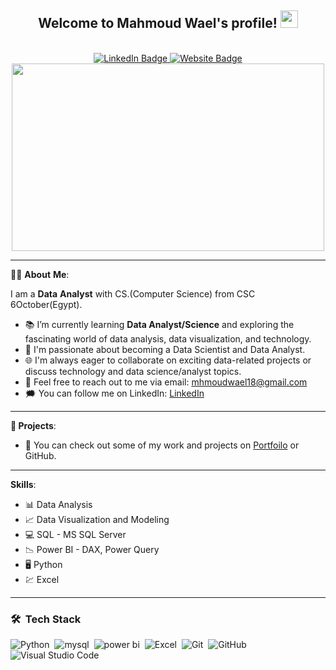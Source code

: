

<h2 align="center">
  Welcome to Mahmoud Wael's profile!
  <img src="https://media.giphy.com/media/hvRJCLFzcasrR4ia7z/giphy.gif" width="28">
</h2> <br>

<div id="header" align="center">
<div id="badges">
  <a href="https://www.linkedin.com/in/mahmoud-wael-3b7208313/">
    <img src="https://img.shields.io/badge/LinkedIn-blue?style=for-the-badge&logo=linkedin&logoColor=white" alt="LinkedIn Badge"/>
  </a>
  <a href="https://anabil12.github.io/An12/">
    <img src="https://img.shields.io/badge/Portfiolo-black?style=for-the-badge&logo=blog&logoColor=white" alt="Website Badge"/>
  </a>
</div>
  <div id="header" align="center">
<div id="badges">
   <img src="https://komarev.com/ghpvc/?username=Anabil12&style=flat-square&color=blue" alt=""/>
  </a>
  <div align="center">
  <img src="https://media.giphy.com/media/dWesBcTLavkZuG35MI/giphy.gif" width="500" height="300"/>
</div>

---
 <div align="Left">
   
👨‍💻 **About** **Me**:

I am a **Data** **Analyst** with CS.(Computer Science) from CSC 6October(Egypt).   
- :books: I’m currently learning **Data Analyst/Science** and exploring the fascinating world of data analysis, data visualization, and technology.
- :briefcase: I'm passionate about becoming a Data Scientist and Data Analyst.
- :globe_with_meridians: I'm always eager to collaborate on exciting data-related projects or discuss technology and data science/analyst topics.
- :email: Feel free to reach out to me via email: mhmoudwael18@gmail.com
- :right_anger_bubble: You can follow me on LinkedIn: [LinkedIn](https://www.linkedin.com/in/abdulrhman-nabil-1006a1229)

---
**:file_folder: Projects**:
- :open_file_folder: You can check out some of my work and projects on  [Portfoilo](https://anabil12.github.io/An12/) or GitHub.
---

**Skills**:
- :bar_chart: Data Analysis
- :chart_with_upwards_trend: Data Visualization and Modeling
- :computer: SQL - MS SQL Server
- :chart_with_downwards_trend: Power BI - DAX, Power Query
- :desktop_computer: Python
- :chart: Excel
---


### 🛠 &nbsp;Tech Stack
![Python](https://img.shields.io/badge/-Python%20-05122A?style=flat&logo=python)&nbsp;
![mysql](https://img.shields.io/badge/-MYSQL-05122A?style=flat&logo=mysql)&nbsp;
![power bi](https://img.shields.io/badge/-PowerBI-05122A?style=flat&logo=powerbi)&nbsp;
![Excel](https://img.shields.io/badge/-Excel-05122A?style=flat&logo=MicrosoftExcel)&nbsp;
![Git](https://img.shields.io/badge/-Git-05122A?style=flat&logo=git)&nbsp;
![GitHub](https://img.shields.io/badge/-GitHub-05122A?style=flat&logo=github)&nbsp;
![Visual Studio Code](https://img.shields.io/badge/-Visual%20Studio%20Code-05122A?style=flat&logo=visual-studio-code&logoColor=007ACC)&nbsp;
